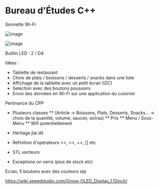 # Bureau d'Études C++
Sonnette Wi-Fi

![image](https://user-images.githubusercontent.com/92468875/229535302-daf53fdf-8cc6-44de-8268-61f6389202dd.png)

![image](https://user-images.githubusercontent.com/92468875/229536110-2e9d1b92-10d5-4b37-baaf-aff5cf1ee835.png)

Builtin LED : 2 / D4

Idées :
* Tablette de restaurant
* Choix de plats / boissons / desserts / snacks dans une liste
* Affichage de la tablette avec un petit écran (I2C)
* Selection avec des boutons poussoirs
* Envoi des données en Wi-Fi sur une application du cuisinier


Pertinance du CPP
* Plusieurs classes 
** (Article -> Boissons, Plats, Desserts, Snacks... -> choix de la quantité, volume, sauces, extras)
** Prix
** Menu / Sous-Menu
** Wifi potentiellement
* Héritage jlai dit

* Réfinition d'opérateurs <<, >>, +=, [] etc
* STL vecteurs
* Exceptions on verra (plus de stock etc)

Ecran, 5 boutons avec des couleurs stp

https://wiki.seeedstudio.com/Grove-OLED_Display_1.12inch/
